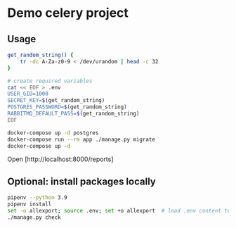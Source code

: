 # Demo celery project

## Usage

```bash
get_random_string() {
    tr -dc A-Za-z0-9 < /dev/urandom | head -c 32
}

# create required variables
cat << EOF > .env
USER_GID=1000
SECRET_KEY=$(get_random_string)
POSTGRES_PASSWORD=$(get_random_string)
RABBITMQ_DEFAULT_PASS=$(get_random_string)
EOF

docker-compose up -d postgres
docker-compose run --rm app ./manage.py migrate
docker-compose up -d
```

Open [http://localhost:8000/reports]

## Optional: install packages locally

```bash
pipenv --python 3.9
pipenv install
set -o allexport; source .env; set +o allexport  # load .env content to current terminal
./manage.py check
```
